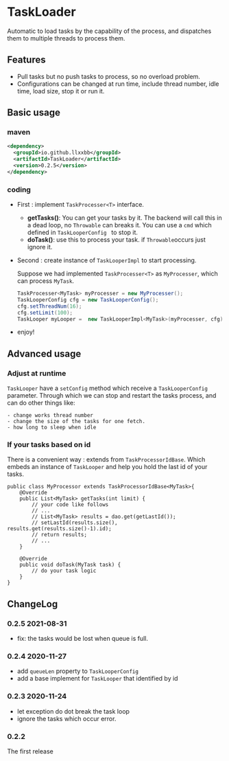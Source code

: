 # TaskLoader

Automatic to load tasks by the capability of the process, and dispatches them to multiple threads to process them.    
## Features

- Pull tasks but no push tasks to process, so no overload problem.
- Configurations can be changed at run time, include thread number, idle time, load size, stop it or run it.

## Basic usage

### maven

```xml
<dependency>
  <groupId>io.github.llxxbb</groupId>
  <artifactId>TaskLoader</artifactId>
  <version>0.2.5</version>
</dependency>
```

### coding

- First : implement `TaskProcesser<T>` interface.

  - **getTasks()**: You can get your tasks by it. The backend will call this in a dead loop, no `Throwable` can breaks it. You can use a `cmd` which defined in `TaskLooperConfig ` to stop it.
  - **doTask()**: use this to process your task. if `Throwable`occurs just ignore it.

- Second : create instance of `TaskLooperImpl` to start processing. 

  Suppose we had implemented `TaskProcesser<T>` as `MyProcesser`, which can process `MyTask`.

  ```java
  TaskProcesser<MyTask> myProcesser = new MyProcesser();
  TaskLooperConfig cfg = new TaskLooperConfig();
  cfg.setThreadNum(16);
  cfg.setLimit(100);
  TaskLooper myLooper =  new TaskLooperImpl<MyTask>(myProcesser, cfg);
  ```

- enjoy!

## Advanced usage

### Adjust at runtime

`TaskLooper` have a `setConfig` method which receive a `TaskLooperConfig` parameter.
Through which we can stop and restart the tasks process, and can do other things like:

    - change works thread number
    - change the size of the tasks for one fetch.
    - how long to sleep when idle

### If your tasks based on id

There is a convenient way : extends from `TaskProcessorIdBase`. Which embeds an instance of  `TaskLooper`  and help you hold the last id of your tasks.

```
public class MyProcessor extends TaskProcessorIdBase<MyTask>{
    @Override
    public List<MyTask> getTasks(int limit) {
        // your code like follows
        // ...
        // List<MyTask> results = dao.get(getLastId());
        // setLastId(results.size(), results.get(results.size()-1).id);
        // return results;
        // ...
    }

    @Override
    public void doTask(MyTask task) {
        // do your task logic
    }
}
```

## ChangeLog

### 0.2.5 2021-08-31

- fix: the tasks would be lost when queue is full.

### 0.2.4 2020-11-27

- add `queueLen` property to `TaskLooperConfig`
- add a base implement for `TaskLooper`  that identified by id 

### 0.2.3 2020-11-24

- let exception do dot break the task loop
- ignore the tasks which occur error.

### 0.2.2 

The first release